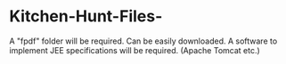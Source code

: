 # Kitchen-Hunt-Files-

A "fpdf" folder will be required. Can be easily downloaded.
A software to implement JEE specifications will be required. (Apache Tomcat etc.)
